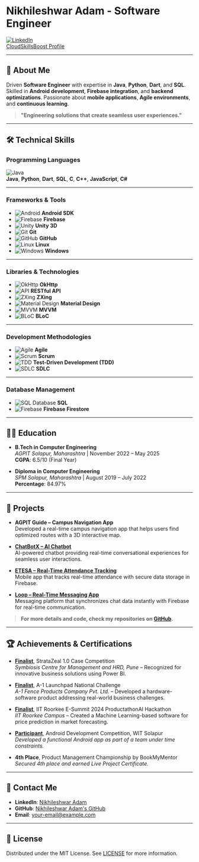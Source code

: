 # Nikhileshwar Adam - Software Engineer

[![LinkedIn](https://img.shields.io/badge/LinkedIn-Nikhileshwar%20Adam-blue)](https://www.linkedin.com/in/nikhileshwar-adam/)  
[CloudSkillsBoost Profile](https://www.cloudskillsboost.google/public_profiles/79a13a9b-031c-4e9e-bc2b-93ec856a3b3f)

---

## 📜 About Me
Driven **Software Engineer** with expertise in **Java**, **Python**, **Dart**, and **SQL**. Skilled in **Android development**, **Firebase integration**, and **backend optimizations**. Passionate about **mobile applications**, **Agile environments**, and **continuous learning**.

> **"Engineering solutions that create seamless user experiences."**

---

## 🛠️ Technical Skills

### **Programming Languages**
![Java](https://img.icons8.com/external-flat-juicy-fish/64/000000/external-java-programming-language-logo-flat-flat-juicy-fish.png)  
**Java**, **Python**, **Dart**, **SQL**, **C**, **C++**, **JavaScript**, **C#**

---

### **Frameworks & Tools**
- ![Android](https://img.icons8.com/external-flat-juicy-fish/64/000000/external-android-logo-flat-flat-juicy-fish.png) **Android SDK**
- ![Firebase](https://img.icons8.com/external-flat-juicy-fish/64/000000/external-firebase-cloud-platform-logo-flat-flat-juicy-fish.png) **Firebase**
- ![Unity](https://img.icons8.com/external-flat-juicy-fish/64/000000/external-unity-logo-flat-flat-juicy-fish.png) **Unity 3D**
- ![Git](https://img.icons8.com/external-flat-juicy-fish/64/000000/external-git-logo-flat-flat-juicy-fish.png) **Git**
- ![GitHub](https://img.icons8.com/external-flat-juicy-fish/64/000000/external-github-logo-flat-flat-juicy-fish.png) **GitHub**
- ![Linux](https://img.icons8.com/external-flat-juicy-fish/64/000000/external-linux-logo-flat-flat-juicy-fish.png) **Linux**
- ![Windows](https://img.icons8.com/external-flat-juicy-fish/64/000000/external-windows-10-logo-flat-flat-juicy-fish.png) **Windows**

---

### **Libraries & Technologies**
- ![OkHttp](https://img.icons8.com/external-flat-juicy-fish/64/000000/external-ok-http-logo-flat-flat-juicy-fish.png) **OkHttp**
- ![API](https://img.icons8.com/external-flat-juicy-fish/64/000000/external-api-logo-flat-flat-juicy-fish.png) **RESTful API**
- ![ZXing](https://img.icons8.com/external-flat-juicy-fish/64/000000/external-zxing-logo-flat-flat-juicy-fish.png) **ZXing**
- ![Material Design](https://img.icons8.com/external-flat-juicy-fish/64/000000/external-material-design-logo-flat-flat-juicy-fish.png) **Material Design**
- ![MVVM](https://img.icons8.com/external-flat-juicy-fish/64/000000/external-mvvm-logo-flat-flat-juicy-fish.png) **MVVM**
- ![BLoC](https://img.icons8.com/external-flat-juicy-fish/64/000000/external-flutter-logo-flat-flat-juicy-fish.png) **BLoC**

---

### **Development Methodologies**
- ![Agile](https://img.icons8.com/external-flat-juicy-fish/64/000000/external-agile-logo-flat-flat-juicy-fish.png) **Agile**
- ![Scrum](https://img.icons8.com/external-flat-juicy-fish/64/000000/external-scrum-logo-flat-flat-juicy-fish.png) **Scrum**
- ![TDD](https://img.icons8.com/external-flat-juicy-fish/64/000000/external-test-passed-logo-flat-flat-juicy-fish.png) **Test-Driven Development (TDD)**
- ![SDLC](https://img.icons8.com/external-flat-juicy-fish/64/000000/external-sd-card-logo-flat-flat-juicy-fish.png) **SDLC**

---

### **Database Management**
- ![SQL Database](https://img.icons8.com/external-flat-juicy-fish/64/000000/external-database-logo-flat-flat-juicy-fish.png) **SQL**
- ![Firebase](https://img.icons8.com/external-flat-juicy-fish/64/000000/external-firebase-logo-flat-flat-juicy-fish.png) **Firebase Firestore**

---

## 🧑‍💻 Education

- **B.Tech in Computer Engineering**  
  *AGPIT Solapur, Maharashtra* | November 2022 – May 2025  
  **CGPA**: 6.5/10 (Final Year)

- **Diploma in Computer Engineering**  
  *SPM Solapur, Maharashtra* | August 2019 – July 2022  
  **Percentage**: 84.97%

---

## 📂 Projects

- **AGPIT Guide – Campus Navigation App**  
  Developed a real-time campus navigation app that helps users find optimized routes with a 3D interactive map.

- [**ChatBotX – AI Chatbot**](https://github.com/IJNikhil/fluttergemini)  
  AI-powered chatbot providing real-time conversational experiences for seamless user interactions.

- [**ETESA – Real-Time Attendance Tracking**](https://github.com/IJNikhil/ETESA)  
  Mobile app that tracks real-time attendance with secure data storage in Firebase.

- [**Loop – Real-Time Messaging App**](https://github.com/IJNikhil/Loop)  
  Messaging platform that synchronizes chat data instantly with Firebase for real-time communication.

> **For more details and code, check my repositories on [GitHub](https://github.com/IJNikhil).**

---

## 🏆 Achievements & Certifications

- **[Finalist](https://www.linkedin.com/posts/nikhileshwar-adam_stratazeal-competition-powerbi-activity-7002153192764289024-FJzJ)**, StrataZeal 1.0 Case Competition  
  *Symbiosis Centre for Management and HRD, Pune* – Recognized for innovative business solutions using Power BI.

- **[Finalist](https://www.linkedin.com/posts/nikhileshwar-adam_a1-launchpad-national-challenge-activity-7002539516851733504-WY2Y)**, A-1 Launchpad National Challenge  
  *A-1 Fence Products Company Pvt. Ltd.* – Developed a hardware-software product addressing real-world business challenges.

- **[Finalist](https://www.linkedin.com/posts/nikhileshwar-adam_iit-roorkee-e-summit-productathonai-activity-7003351672940711936-8muG)**, IIT Roorkee E-Summit 2024 ProductathonAI Hackathon  
  *IIT Roorkee Campus* – Created a Machine Learning-based software for price prediction in market forecasting.

- **[Participant](https://www.linkedin.com/posts/nikhileshwar-adam_android-development-competition-wit-solapur-activity-7002010736349878272-rcAm)**, Android Development Competition, WIT Solapur  
  *Developed a functional Android app as part of a team under time constraints.*

- **4th Place**, Product Management Championship by BookMyMentor  
  *Secured 4th place and earned Live Project Certificate.*

---

## 🔗 Contact Me
- **LinkedIn**: [Nikhileshwar Adam](https://www.linkedin.com/in/nikhileshwar-adam/)
- **GitHub**: [Nikhileshwar Adam's GitHub](https://github.com/IJNikhil)
- **Email**: [your-email@example.com](mailto:your-email@example.com)

---

## 📄 License
Distributed under the MIT License. See [LICENSE](LICENSE) for more information.
